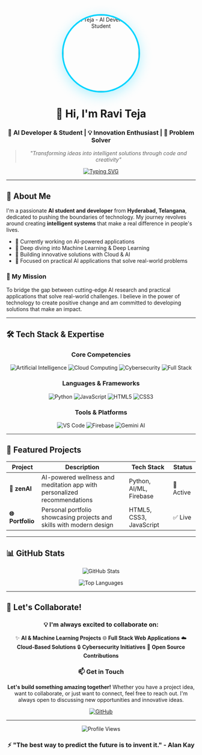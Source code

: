 <div align="center">

<!-- Professional Profile Photo -->
<img src="https://user-gen-media-assets.s3.amazonaws.com/seedream_images/c62b93ad-8b0b-41c1-ad29-c9bdbef1bbf7.png" alt="Ravi Teja - AI Developer & Student" width="200" height="200" style="border-radius: 50%; border: 4px solid #00d4ff; box-shadow: 0 8px 32px rgba(0, 212, 255, 0.3);" />

# 👋 Hi, I'm **Ravi Teja**

### 🤖 AI Developer & Student | 💡 Innovation Enthusiast | 🚀 Problem Solver

> *"Transforming ideas into intelligent solutions through code and creativity"*

[![Typing SVG](https://readme-typing-svg.herokuapp.com?font=Fira+Code&size=22&duration=3000&pause=1000&color=00D4FF&center=true&vCenter=true&width=600&lines=AI+in+Action+%F0%9F%A7%A0;Building+Intelligent+Systems+%F0%9F%A4%96;Cloud+%2B+AI+%2B+Cybersecurity+%F0%9F%94%90;Full+Stack+Developer+%F0%9F%92%BB)](https://git.io/typing-svg)

</div>

---

## 🌟 About Me

I'm a passionate **AI student and developer** from **Hyderabad, Telangana**, dedicated to pushing the boundaries of technology. My journey revolves around creating **intelligent systems** that make a real difference in people's lives.

- 🔭 Currently working on AI-powered applications
- 🌱 Deep diving into Machine Learning & Deep Learning
- 💼 Building innovative solutions with Cloud & AI
- 🎯 Focused on practical AI applications that solve real-world problems

### 🎯 My Mission

To bridge the gap between cutting-edge AI research and practical applications that solve real-world challenges. I believe in the power of technology to create positive change and am committed to developing solutions that make an impact.

---

## 🛠️ Tech Stack & Expertise

<div align="center">

### Core Competencies

![Artificial Intelligence](https://img.shields.io/badge/Artificial%20Intelligence-FF6B6B?style=for-the-badge&logo=brain&logoColor=white)
![Cloud Computing](https://img.shields.io/badge/Cloud%20Computing-4ECDC4?style=for-the-badge&logo=icloud&logoColor=white)
![Cybersecurity](https://img.shields.io/badge/Cybersecurity-45B7D1?style=for-the-badge&logo=shield&logoColor=white)
![Full Stack](https://img.shields.io/badge/Full%20Stack-96CEB4?style=for-the-badge&logo=stackshare&logoColor=white)

### Languages & Frameworks

![Python](https://img.shields.io/badge/Python-3776AB?style=for-the-badge&logo=python&logoColor=white)
![JavaScript](https://img.shields.io/badge/JavaScript-F7DF1E?style=for-the-badge&logo=javascript&logoColor=black)
![HTML5](https://img.shields.io/badge/HTML5-E34F26?style=for-the-badge&logo=html5&logoColor=white)
![CSS3](https://img.shields.io/badge/CSS3-1572B6?style=for-the-badge&logo=css3&logoColor=white)

### Tools & Platforms

![VS Code](https://img.shields.io/badge/VS%20Code-007ACC?style=for-the-badge&logo=visual-studio-code&logoColor=white)
![Firebase](https://img.shields.io/badge/Firebase-FFCA28?style=for-the-badge&logo=firebase&logoColor=black)
![Gemini AI](https://img.shields.io/badge/Gemini%20AI-8E75B2?style=for-the-badge&logo=google&logoColor=white)

</div>

---

## 💼 Featured Projects

<div align="center">

| Project | Description | Tech Stack | Status |
|---------|-------------|------------|--------|
| **🧘 zenAI** | AI-powered wellness and meditation app with personalized recommendations | Python, AI/ML, Firebase | 🚀 Active |
| **🌐 Portfolio** | Personal portfolio showcasing projects and skills with modern design | HTML5, CSS3, JavaScript | ✅ Live |

</div>

---

## 📊 GitHub Stats

<div align="center">

![GitHub Stats](https://github-readme-stats.vercel.app/api?username=hotelraviteja&show_icons=true&theme=tokyonight&hide_border=true&bg_color=0D1117&title_color=00D4FF&icon_color=00D4FF)

![Top Languages](https://github-readme-stats.vercel.app/api/top-langs/?username=hotelraviteja&layout=compact&theme=tokyonight&hide_border=true&bg_color=0D1117&title_color=00D4FF)

</div>

---

## 🤝 Let's Collaborate!

<div align="center">

### 💡 I'm always excited to collaborate on:

✨ **AI & Machine Learning Projects**
🌐 **Full Stack Web Applications**
☁️ **Cloud-Based Solutions**
🔒 **Cybersecurity Initiatives**
🚀 **Open Source Contributions**

### 📫 Get in Touch

**Let's build something amazing together!** Whether you have a project idea, want to collaborate, or just want to connect, feel free to reach out. I'm always open to discussing new opportunities and innovative ideas.

<p>
  <a href="https://github.com/hotelraviteja">
    <img src="https://img.shields.io/badge/GitHub-100000?style=for-the-badge&logo=github&logoColor=white" alt="GitHub" />
  </a>
</p>

---

<p>
  <img src="https://komarev.com/ghpvc/?username=hotelraviteja&color=00d4ff&style=flat-square&label=Profile+Views" alt="Profile Views" />
</p>

### ⚡ "The best way to predict the future is to invent it." - Alan Kay

</div>
